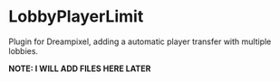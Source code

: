 # LobbyPlayerLimit
 Plugin for Dreampixel, adding a automatic player transfer with multiple lobbies.

**NOTE: I WILL ADD FILES HERE LATER**
